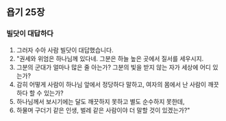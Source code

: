 ## 욥기 25장

### 빌닷이 대답하다
1. 그러자 수아 사람 빌닷이 대답했습니다.
2. "권세와 위엄은 하나님께 있다네. 그분은 하늘 높은 곳에서 질서를 세우시지.
3. 그분의 군대가 얼마나 많은 줄 아는가? 그분의 빛을 받지 않는 자가 세상에 어디 있는가?
4. 감히 어떻게 사람이 하나님 앞에서 정당하다 말하고, 여자의 몸에서 난 사람이 깨끗하다 할 수 있는가?
5. 하나님께서 보시기에는 달도 깨끗하지 못하고 별도 순수하지 못한데,
6. 하물며 구더기 같은 인생, 벌레 같은 사람이야 더 말할 것이 있겠는가?"